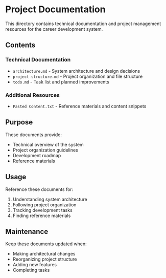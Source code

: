 # Project Documentation

This directory contains technical documentation and project management resources for the career development system.

## Contents

### Technical Documentation
- `architecture.md` - System architecture and design decisions
- `project-structure.md` - Project organization and file structure
- `todo.md` - Task list and planned improvements

### Additional Resources
- `Pasted Content.txt` - Reference materials and content snippets

## Purpose

These documents provide:
- Technical overview of the system
- Project organization guidelines
- Development roadmap
- Reference materials

## Usage

Reference these documents for:
1. Understanding system architecture
2. Following project organization
3. Tracking development tasks
4. Finding reference materials

## Maintenance

Keep these documents updated when:
- Making architectural changes
- Reorganizing project structure
- Adding new features
- Completing tasks 